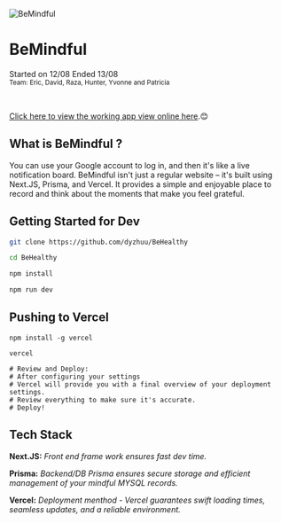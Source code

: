 ![BeMindful](https://github.com/dyzhuu/BeHealthy/assets/62681404/7a9687c4-a111-40fc-93ae-02a476b10330)

<p style="align:center;">
  <h1 style="align:center;">BeMindful</h1>
  Started on 12/08 Ended 13/08<br>
  <sub>Team: Eric, David, Raza, Hunter, Yvonne and Patricia</sub>
</p>
<br>

[Click here to view the working app view online here](https://behealthy-teal.vercel.app).😊

## What is BeMindful ?
You can use your Google account to log in, and then it's like a live notification board. BeMindful isn't just a regular website – it's built using Next.JS, Prisma, and Vercel. It provides a simple and enjoyable place to record and think about the moments that make you feel grateful.

## Getting Started for Dev
```bash
git clone https://github.com/dyzhuu/BeHealthy

cd BeHealthy

npm install 

npm run dev

```
## Pushing to Vercel
```
npm install -g vercel

vercel

# Review and Deploy:
# After configuring your settings
# Vercel will provide you with a final overview of your deployment settings.
# Review everything to make sure it's accurate.
# Deploy!
```


## Tech Stack
<B>Next.JS:</b> <i>Front end frame work ensures fast dev time.</i>

<b>Prisma:</b>  <i>Backend/DB Prisma ensures secure storage and efficient management of your mindful MYSQL records.</i>

<b>Vercel:</b> <i>Deployment menthod - Vercel guarantees swift loading times, seamless updates, and a reliable environment.</i>
